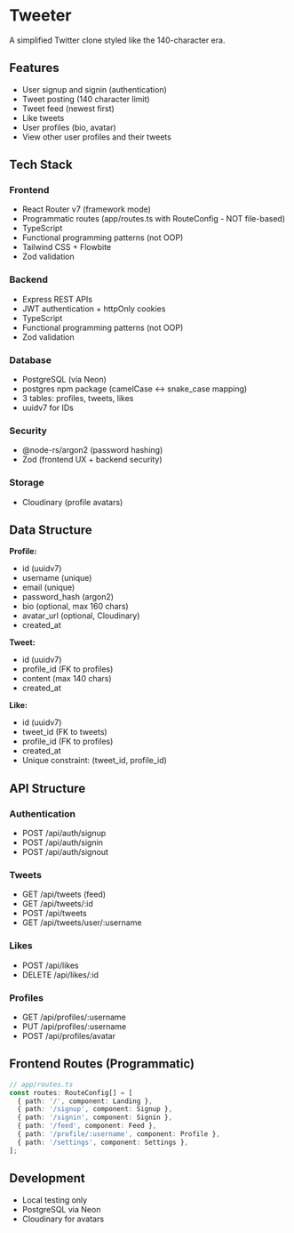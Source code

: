 # Tweeter

A simplified Twitter clone styled like the 140-character era.

## Features

- User signup and signin (authentication)
- Tweet posting (140 character limit)
- Tweet feed (newest first)
- Like tweets
- User profiles (bio, avatar)
- View other user profiles and their tweets

## Tech Stack

### Frontend
- React Router v7 (framework mode)
- Programmatic routes (app/routes.ts with RouteConfig - NOT file-based)
- TypeScript
- Functional programming patterns (not OOP)
- Tailwind CSS + Flowbite
- Zod validation

### Backend
- Express REST APIs
- JWT authentication + httpOnly cookies
- TypeScript
- Functional programming patterns (not OOP)
- Zod validation

### Database
- PostgreSQL (via Neon)
- postgres npm package (camelCase ↔ snake_case mapping)
- 3 tables: profiles, tweets, likes
- uuidv7 for IDs

### Security
- @node-rs/argon2 (password hashing)
- Zod (frontend UX + backend security)

### Storage
- Cloudinary (profile avatars)

## Data Structure

**Profile:**
- id (uuidv7)
- username (unique)
- email (unique)
- password_hash (argon2)
- bio (optional, max 160 chars)
- avatar_url (optional, Cloudinary)
- created_at

**Tweet:**
- id (uuidv7)
- profile_id (FK to profiles)
- content (max 140 chars)
- created_at

**Like:**
- id (uuidv7)
- tweet_id (FK to tweets)
- profile_id (FK to profiles)
- created_at
- Unique constraint: (tweet_id, profile_id)

## API Structure

### Authentication
- POST /api/auth/signup
- POST /api/auth/signin
- POST /api/auth/signout

### Tweets
- GET  /api/tweets (feed)
- GET  /api/tweets/:id
- POST /api/tweets
- GET  /api/tweets/user/:username

### Likes
- POST   /api/likes
- DELETE /api/likes/:id

### Profiles
- GET  /api/profiles/:username
- PUT  /api/profiles/:username
- POST /api/profiles/avatar

## Frontend Routes (Programmatic)

```typescript
// app/routes.ts
const routes: RouteConfig[] = [
  { path: '/', component: Landing },
  { path: '/signup', component: Signup },
  { path: '/signin', component: Signin },
  { path: '/feed', component: Feed },
  { path: '/profile/:username', component: Profile },
  { path: '/settings', component: Settings },
];
```

## Development

- Local testing only
- PostgreSQL via Neon
- Cloudinary for avatars